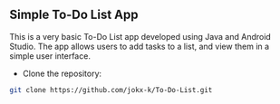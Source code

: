 ## Simple To-Do List App

This is a very basic To-Do List app developed using Java and Android Studio. The app allows users to add tasks to a list, and view them in a simple user interface.


- Clone the repository:
 ```bash
git clone https://github.com/jokx-k/To-Do-List.git
